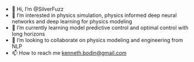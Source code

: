 - 👋 Hi, I’m @SilverFuzz
- 👀 I’m interested in physics simulation, physics informed deep neural networks and deep learning for physics modeling
- 🌱 I’m currently learning model predictive control and optimal control with long horizons
- 💞️ I’m looking to collaborate on physics modeling and engineering from NLP
- 📫 How to reach me kenneth.bodin@gmail.com

<!---
SilverFuzz/SilverFuzz is a ✨ special ✨ repository because its `README.md` (this file) appears on your GitHub profile.
You can click the Preview link to take a look at your changes.
--->

